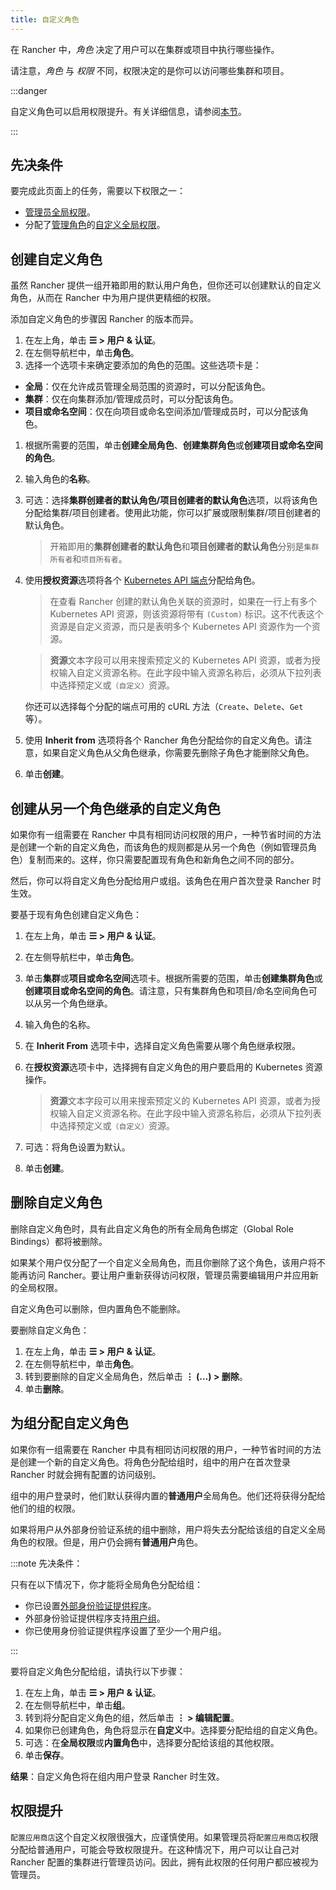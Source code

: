 ```yaml
---
title: 自定义角色
---
```


在 Rancher 中，_角色_ 决定了用户可以在集群或项目中执行哪些操作。

请注意，_角色_ 与 _权限_ 不同，权限决定的是你可以访问哪些集群和项目。

:::danger

自定义角色可以启用权限提升。有关详细信息，请参阅[本节](#权限提升)。

:::


## 先决条件

要完成此页面上的任务，需要以下权限之一：

- [管理员全局权限](global-permissions.md)。
- 分配了[管理角色](global-permissions.md)的[自定义全局权限](global-permissions.md#自定义全局权限)。

## 创建自定义角色

虽然 Rancher 提供一组开箱即用的默认用户角色，但你还可以创建默认的自定义角色，从而在 Rancher 中为用户提供更精细的权限。

添加自定义角色的步骤因 Rancher 的版本而异。

1. 在左上角，单击 **☰ > 用户 & 认证**。
1. 在左侧导航栏中，单击**角色**。
1. 选择一个选项卡来确定要添加的角色的范围。这些选项卡是：

- **全局**：仅在允许成员管理全局范围的资源时，可以分配该角色。
- **集群**：仅在向集群添加/管理成员时，可以分配该角色。
- **项目或命名空间**：仅在向项目或命名空间添加/管理成员时，可以分配该角色。

1. 根据所需要的范围，单击**创建全局角色**、**创建集群角色**或**创建项目或命名空间的角色**。
1. 输入角色的**名称**。
1. 可选：选择**集群创建者的默认角色/项目创建者的默认角色**选项，以将该角色分配给集群/项目创建者。使用此功能，你可以扩展或限制集群/项目创建者的默认角色。

   > 开箱即用的**集群创建者的默认角色**和**项目创建者的默认角色**分别是`集群所有者`和`项目所有者`。

1. 使用**授权资源**选项将各个 [Kubernetes API 端点](https://kubernetes.io/docs/reference/)分配给角色。

   > 在查看 Rancher 创建的默认角色关联的资源时，如果在一行上有多个 Kubernetes API 资源，则该资源将带有 `(Custom)` 标识。这不代表这个资源是自定义资源，而只是表明多个 Kubernetes API 资源作为一个资源。

   > **资源**文本字段可以用来搜索预定义的 Kubernetes API 资源，或者为授权输入自定义资源名称。在此字段中输入资源名称后，必须从下拉列表中选择预定义或`（自定义）`资源。

   你还可以选择每个分配的端点可用的 cURL 方法（`Create`、`Delete`、`Get` 等）。

1. 使用 **Inherit from** 选项将各个 Rancher 角色分配给你的自定义角色。请注意，如果自定义角色从父角色继承，你需要先删除子角色才能删除父角色。

1. 单击**创建**。

## 创建从另一个角色继承的自定义角色

如果你有一组需要在 Rancher 中具有相同访问权限的用户，一种节省时间的方法是创建一个新的自定义角色，而该角色的规则都是从另一个角色（例如管理员角色）复制而来的。这样，你只需要配置现有角色和新角色之间不同的部分。

然后，你可以将自定义角色分配给用户或组。该角色在用户首次登录 Rancher 时生效。

要基于现有角色创建自定义角色：

1. 在左上角，单击 **☰ > 用户 & 认证**。
1. 在左侧导航栏中，单击**角色**。
1. 单击**集群**或**项目或命名空间**选项卡。根据所需要的范围，单击**创建集群角色**或**创建项目或命名空间的角色**。请注意，只有集群角色和项目/命名空间角色可以从另一个角色继承。
1. 输入角色的名称。
1. 在 **Inherit From** 选项卡中，选择自定义角色需要从哪个角色继承权限。
1. 在**授权资源**选项卡中，选择拥有自定义角色的用户要启用的 Kubernetes 资源操作。

   > **资源**文本字段可以用来搜索预定义的 Kubernetes API 资源，或者为授权输入自定义资源名称。在此字段中输入资源名称后，必须从下拉列表中选择预定义或`（自定义）`资源。
1. 可选：将角色设置为默认。
1. 单击**创建**。

## 删除自定义角色

删除自定义角色时，具有此自定义角色的所有全局角色绑定（Global Role Bindings）都将被删除。

如果某个用户仅分配了一个自定义全局角色，而且你删除了这个角色，该用户将不能再访问 Rancher。要让用户重新获得访问权限，管理员需要编辑用户并应用新的全局权限。

自定义角色可以删除，但内置角色不能删除。

要删除自定义角色：

1. 在左上角，单击 **☰ > 用户 & 认证**。
1. 在左侧导航栏中，单击**角色**。
2. 转到要删除的自定义全局角色，然后单击 **⋮ (…) > 删除**。
3. 单击**删除**。

## 为组分配自定义角色

如果你有一组需要在 Rancher 中具有相同访问权限的用户，一种节省时间的方法是创建一个新的自定义角色。将角色分配给组时，组中的用户在首次登录 Rancher 时就会拥有配置的访问级别。

组中的用户登录时，他们默认获得内置的**普通用户**全局角色。他们还将获得分配给他们的组的权限。

如果将用户从外部身份验证系统的组中删除，用户将失去分配给该组的自定义全局角色的权限。但是，用户仍会拥有**普通用户**角色。

:::note 先决条件：

只有在以下情况下，你才能将全局角色分配给组：

* 你已设置[外部身份验证提供程序](../../../../pages-for-subheaders/authentication-config.md#外部验证与本地验证)。
* 外部身份验证提供程序支持[用户组](../../authentication-permissions-and-global-configuration/authentication-config/manage-users-and-groups.md)。
* 你已使用身份验证提供程序设置了至少一个用户组。

:::

要将自定义角色分配给组，请执行以下步骤：

1. 在左上角，单击 **☰ > 用户 & 认证**。
1. 在左侧导航栏中，单击**组**。
1. 转到将分配自定义角色的组，然后单击 **⋮ > 编辑配置**。
1. 如果你已创建角色，角色将显示在**自定义**中。选择要分配给组的自定义角色。
1. 可选：在**全局权限**或**内置角色**中，选择要分配给该组的其他权限。
1. 单击**保存**。

**结果**：自定义角色将在组内用户登录 Rancher 时生效。

## 权限提升

`配置应用商店`这个自定义权限很强大，应谨慎使用。如果管理员将`配置应用商店`权限分配给普通用户，可能会导致权限提升。在这种情况下，用户可以让自己对 Rancher 配置的集群进行管理员访问。因此，拥有此权限的任何用户都应被视为管理员。